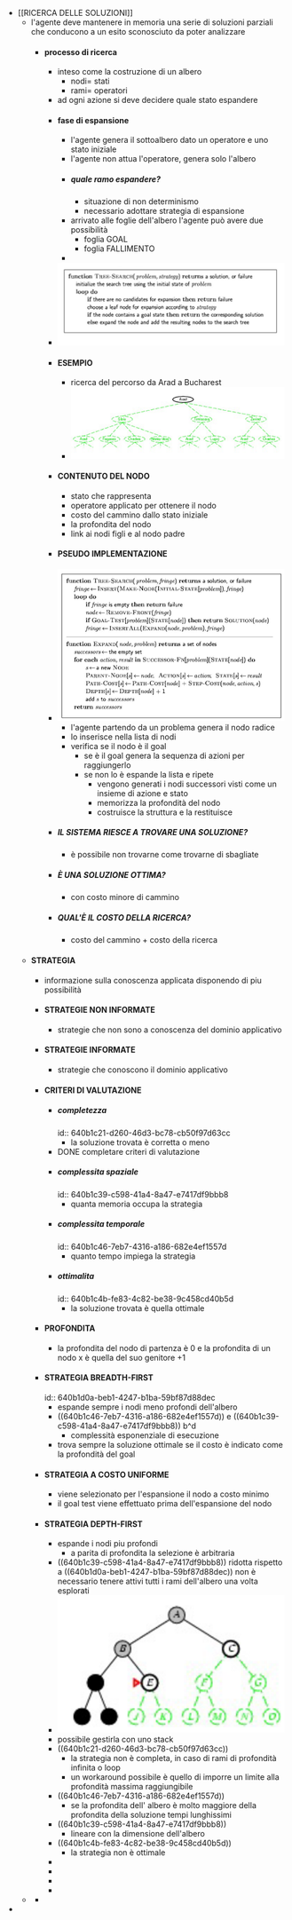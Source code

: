 - [[RICERCA DELLE SOLUZIONI]]
	- l'agente deve mantenere in memoria una serie di soluzioni parziali che conducono a un esito sconosciuto da poter analizzare
		- #### processo di ricerca
			- inteso come la costruzione di un albero
				- nodi= stati
				- rami= operatori
			- ad ogni azione si deve decidere quale stato espandere
			- #### fase di espansione
				- l'agente genera il sottoalbero dato un operatore e uno stato iniziale
				- l'agente non attua l'operatore, genera solo l'albero
				- ##### quale  ramo espandere?
					- situazione di non determinismo
					- necessario adottare strategia di espansione
				- arrivato alle foglie dell'albero l'agente può avere due possibilità
					- foglia GOAL
					- foglia FALLIMENTO
				-
			- ![image.png](../assets/image_1678447395160_0.png)
			- #### ESEMPIO
				- ricerca del percorso da Arad a Bucharest
				- ![image.png](../assets/image_1678447622677_0.png)
			- #### CONTENUTO DEL NODO
				- stato che rappresenta
				- operatore applicato per ottenere il nodo
				- costo del cammino dallo stato iniziale
				- la profondita del nodo
				- link ai nodi figli e al nodo padre
			- #### PSEUDO IMPLEMENTAZIONE
			- ![image.png](../assets/image_1678448256664_0.png)
				- l'agente partendo da un problema genera il nodo radice
				- lo inserisce nella lista di nodi
				- verifica se il nodo è il goal
					- se è il goal genera la sequenza di azioni per raggiungerlo
					- se non lo è espande la lista e ripete
						- vengono generati i nodi successori visti come un insieme di azione e stato
						- memorizza la profondità del nodo
						- costruisce la struttura e la restituisce
			- ##### IL SISTEMA RIESCE A TROVARE UNA SOLUZIONE?
				- è possibile non trovarne come trovarne di sbagliate
			- ##### È UNA SOLUZIONE OTTIMA?
				- con costo minore di cammino
			- ##### QUAL'È IL COSTO DELLA RICERCA?
				- costo del cammino + costo della ricerca
	- #### STRATEGIA
		- informazione sulla conoscenza applicata disponendo di piu possibilità
		- #### STRATEGIE NON INFORMATE
			- strategie che non sono a conoscenza del dominio applicativo
		- #### STRATEGIE INFORMATE
			- strategie che conoscono il dominio applicativo
		- #### CRITERI DI VALUTAZIONE
			- ##### completezza
			  id:: 640b1c21-d260-46d3-bc78-cb50f97d63cc
				- la soluzione trovata è corretta o meno
			- DONE completare criteri di valutazione
			- ##### complessita spaziale
			  id:: 640b1c39-c598-41a4-8a47-e7417df9bbb8
				- quanta memoria occupa la strategia
			- ##### complessita temporale
			  id:: 640b1c46-7eb7-4316-a186-682e4ef1557d
				- quanto tempo impiega la strategia
			- ##### ottimalita
			  id:: 640b1c4b-fe83-4c82-be38-9c458cd40b5d
				- la soluzione trovata è quella ottimale
		- #### PROFONDITA
			- la profondita del nodo di partenza è 0 e la profondita di un nodo x è quella del suo genitore +1
		- #### STRATEGIA BREADTH-FIRST
		  id:: 640b1d0a-beb1-4247-b1ba-59bf87d88dec
			- espande sempre i nodi meno profondi dell'albero
			- ((640b1c46-7eb7-4316-a186-682e4ef1557d)) e ((640b1c39-c598-41a4-8a47-e7417df9bbb8)) b^d
				- complessità esponenziale di esecuzione
			- trova sempre la soluzione ottimale se il costo è indicato come la profondità del goal
		- #### STRATEGIA A COSTO UNIFORME
			- viene selezionato per l'espansione il nodo a costo minimo
			- il goal test viene effettuato prima dell'espansione del nodo
		- #### STRATEGIA DEPTH-FIRST
			- espande i nodi piu profondi
				- a parita di profondita la selezione è arbitraria
			- ((640b1c39-c598-41a4-8a47-e7417df9bbb8)) ridotta rispetto a ((640b1d0a-beb1-4247-b1ba-59bf87d88dec)) non è necessario tenere attivi tutti i rami dell'albero una volta esplorati
			- ![image.png](../assets/image_1678451291443_0.png)
			- possibile gestirla con uno stack
			- ((640b1c21-d260-46d3-bc78-cb50f97d63cc))
				- la strategia non è completa, in caso di rami di profondità infinita o loop
				- un workaround possibile è quello di imporre un limite alla profondità massima raggiungibile
			- ((640b1c46-7eb7-4316-a186-682e4ef1557d))
				- se la profondita dell' albero è molto maggiore della profondita della soluzione tempi lunghissimi
			- ((640b1c39-c598-41a4-8a47-e7417df9bbb8))
				- lineare con la dimensione dell'albero
			- ((640b1c4b-fe83-4c82-be38-9c458cd40b5d))
				- la strategia non è ottimale
			-
			-
			-
			-
	-
		-
-